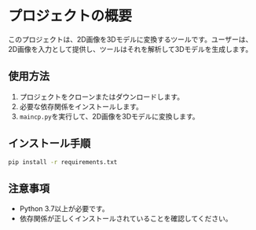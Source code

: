 # プロジェクトの概要

このプロジェクトは、2D画像を3Dモデルに変換するツールです。ユーザーは、2D画像を入力として提供し、ツールはそれを解析して3Dモデルを生成します。

## 使用方法

1. プロジェクトをクローンまたはダウンロードします。
2. 必要な依存関係をインストールします。
3. `maincp.py`を実行して、2D画像を3Dモデルに変換します。

## インストール手順

```bash
pip install -r requirements.txt
```

## 注意事項

- Python 3.7以上が必要です。
- 依存関係が正しくインストールされていることを確認してください。